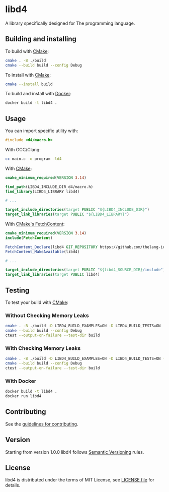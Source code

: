 # libd4
A library specifically designed for The programming language.

## Building and installing
To build with [CMake](https://cmake.org):

```bash
cmake . -B ./build
cmake --build build --config Debug
```

To install with [CMake](https://cmake.org):

```bash
cmake --install build
```

To build and install with [Docker](https://www.docker.com):

```bash
docker build -t libd4 .
```

## Usage
You can import specific utility with:

```c
#include <d4/macro.h>
```

With GCC/Clang:

```bash
cc main.c -o program -ld4
```

With [CMake](https://cmake.org):

```cmake
cmake_minimum_required(VERSION 3.14)

find_path(LIBD4_INCLUDE_DIR d4/macro.h)
find_library(LIBD4_LIBRARY libd4)

# ...

target_include_directories(target PUBLIC "${LIBD4_INCLUDE_DIR}")
target_link_libraries(target PUBLIC "${LIBD4_LIBRARY}")
```

With [CMake's FetchContent](https://cmake.org/cmake/help/latest/module/FetchContent.html):

```cmake
cmake_minimum_required(VERSION 3.14)
include(FetchContent)

FetchContent_Declare(libd4 GIT_REPOSITORY https://github.com/thelang-io/libd4.git GIT_TAG v1.0.0)
FetchContent_MakeAvailable(libd4)

# ...

target_include_directories(target PUBLIC "${libd4_SOURCE_DIR}/include")
target_link_libraries(target PUBLIC libd4)
```

## Testing
To test your build with [CMake](https://cmake.org):

### Without Checking Memory Leaks

```bash
cmake . -B ./build -D LIBD4_BUILD_EXAMPLES=ON -D LIBD4_BUILD_TESTS=ON
cmake --build build --config Debug
ctest --output-on-failure --test-dir build
```

### With Checking Memory Leaks

```bash
cmake . -B ./build -D LIBD4_BUILD_EXAMPLES=ON -D LIBD4_BUILD_TESTS=ON -D LIBD4_SANITIZER=ON
cmake --build build --config Debug
ctest --output-on-failure --test-dir build
```

### With Docker

```bash
docker build -t libd4 .
docker run libd4
```

## Contributing
See the [guidelines for contributing](CONTRIBUTING.md).

## Version
Starting from version 1.0.0 libd4 follows [Semantic Versioning](https://semver.org) rules.

## License
libd4 is distributed under the terms of MIT License, see [LICENSE file](LICENSE) for details.
